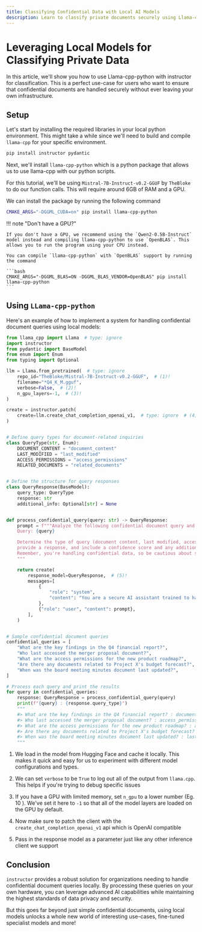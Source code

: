 ```yaml
---
title: Classifying Confidential Data with Local AI Models
description: Learn to classify private documents securely using Llama-cpp-python with instructor while maintaining data privacy and local infrastructure.
---
```


# Leveraging Local Models for Classifying Private Data

In this article, we'll show you how to use Llama-cpp-python with instructor for classification. This is a perfect use-case for users who want to ensure that confidential documents are handled securely without ever leaving your own infrastructure.

## Setup

Let's start by installing the required libraries in your local python environment. This might take a while since we'll need to build and compile `llama-cpp` for your specific environment.

```bash
pip install instructor pydantic
```

Next, we'll install `llama-cpp-python` which is a python package that allows us to use llama-cpp with our python scripts.

For this tutorial, we'll be using `Mistral-7B-Instruct-v0.2-GGUF` by `TheBloke` to do our function calls. This will require around 6GB of RAM and a GPU.

We can install the package by running the following command

```bash
CMAKE_ARGS="-DGGML_CUDA=on" pip install llama-cpp-python
```

!!! note "Don't have a GPU?"

    If you don't have a GPU, we recommend using the `Qwen2-0.5B-Instruct` model instead and compiling llama-cpp-python to use `OpenBLAS`. This allows you to run the program using your CPU instead.

    You can compile `llama-cpp-python` with `OpenBLAS` support by running the command

    ```bash
    CMAKE_ARGS="-DGGML_BLAS=ON -DGGML_BLAS_VENDOR=OpenBLAS" pip install llama-cpp-python
    ```

## Using `LLama-cpp-python`

Here's an example of how to implement a system for handling confidential document queries using local models:

```python hl_lines="7-12 14-16 43-52"
from llama_cpp import Llama  # type: ignore
import instructor
from pydantic import BaseModel
from enum import Enum
from typing import Optional

llm = Llama.from_pretrained(  # type: ignore
    repo_id="TheBloke/Mistral-7B-Instruct-v0.2-GGUF",  # (1)!
    filename="*Q4_K_M.gguf",
    verbose=False,  # (2)!
    n_gpu_layers=-1,  # (3)!
)

create = instructor.patch(
    create=llm.create_chat_completion_openai_v1,  # type: ignore  # (4)!
)


# Define query types for document-related inquiries
class QueryType(str, Enum):
    DOCUMENT_CONTENT = "document_content"
    LAST_MODIFIED = "last_modified"
    ACCESS_PERMISSIONS = "access_permissions"
    RELATED_DOCUMENTS = "related_documents"


# Define the structure for query responses
class QueryResponse(BaseModel):
    query_type: QueryType
    response: str
    additional_info: Optional[str] = None


def process_confidential_query(query: str) -> QueryResponse:
    prompt = f"""Analyze the following confidential document query and provide an appropriate response:
    Query: {query}

    Determine the type of query (document content, last modified, access permissions, or related documents),
    provide a response, and include a confidence score and any additional relevant information.
    Remember, you're handling confidential data, so be cautious about specific details.
    """

    return create(
        response_model=QueryResponse,  # (5)!
        messages=[
            {
                "role": "system",
                "content": "You are a secure AI assistant trained to handle confidential document queries.",
            },
            {"role": "user", "content": prompt},
        ],
    )


# Sample confidential document queries
confidential_queries = [
    "What are the key findings in the Q4 financial report?",
    "Who last accessed the merger proposal document?",
    "What are the access permissions for the new product roadmap?",
    "Are there any documents related to Project X's budget forecast?",
    "When was the board meeting minutes document last updated?",
]

# Process each query and print the results
for query in confidential_queries:
    response: QueryResponse = process_confidential_query(query)
    print(f"{query} : {response.query_type}")
    """
    #> What are the key findings in the Q4 financial report? : document_content
    #> Who last accessed the merger proposal document? : access_permissions
    #> What are the access permissions for the new product roadmap? : access_permissions
    #> Are there any documents related to Project X's budget forecast? : document_content
    #> When was the board meeting minutes document last updated? : last_modified
    """
```

1. We load in the model from Hugging Face and cache it locally. This makes it quick and easy for us to experiment with different model configurations and types.

2. We can set `verbose` to be `True` to log out all of the output from `llama.cpp`. This helps if you're trying to debug specific issues

3. If you have a GPU with limited memory, set `n_gpu` to a lower number (Eg. 10 ). We've set it here to `-1` so that all of the model layers are loaded on the GPU by default.

4. Now make sure to patch the client with the `create_chat_completion_openai_v1` api which is OpenAI compatible

5. Pass in the response model as a parameter just like any other inference client we support

## Conclusion

`instructor` provides a robust solution for organizations needing to handle confidential document queries locally. By processing these queries on your own hardware, you can leverage advanced AI capabilities while maintaining the highest standards of data privacy and security.

But this goes far beyond just simple confidential documents, using local models unlocks a whole new world of interesting use-cases, fine-tuned specialist models and more!
